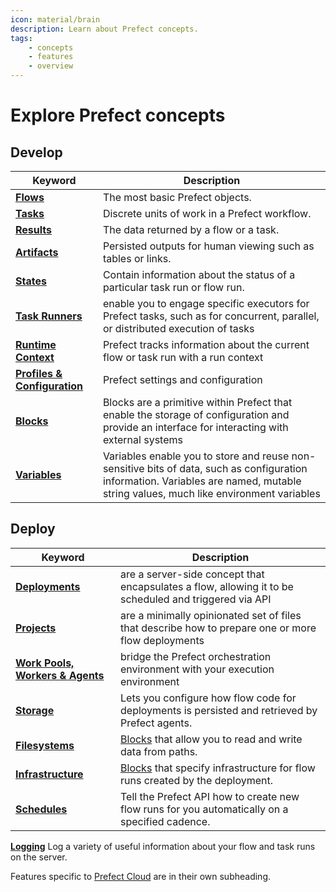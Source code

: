 ```yaml
---
icon: material/brain
description: Learn about Prefect concepts.
tags:
    - concepts
    - features
    - overview
---
```


# Explore Prefect concepts

## Develop

| Keyword                                     | Description                                                                                                                                                                        |
| ------------------------------------------- | ---------------------------------------------------------------------------------------------------------------------------------------------------------------------------------- |
| __[Flows](flows.md)__                       | The most basic Prefect objects.                                                                                                                                                      |
| __[Tasks](tasks.md)__                       | Discrete units of work in a Prefect workflow.                                                                                                                                      |
| __[Results](results.md)__                   | The data returned by a flow or a task.                                                                                                                                   |
| __[Artifacts](artifacts.md)__               | Persisted outputs for human viewing such as tables or links.                                                                                                                              |
| __[States](states.md)__                     | Contain information about the status of a particular task run or flow run.                                                                                    |
| __[Task Runners](task-runners.md)__         | enable you to engage specific executors for Prefect tasks, such as for concurrent, parallel, or distributed execution of tasks                                                     |
| __[Runtime Context](runtime-context.md)__   | Prefect tracks information about the current flow or task run with a run context                                                                                                   |
| __[Profiles & Configuration](settings.md)__ | Prefect settings and configuration                                                                                                                                                 |
| __[Blocks](blocks.md)__                     | Blocks are a primitive within Prefect that enable the storage of configuration and provide an interface for interacting with external systems                                      |
| __[Variables](variables.md)__               | Variables enable you to store and reuse non-sensitive bits of data, such as configuration information. Variables are named, mutable string values, much like environment variables |

## Deploy
| Keyword                                           | Description                                                                                              |
| ------------------------------------------------- | -------------------------------------------------------------------------------------------------------- |
| __[Deployments](deployments.md)__                 | are a server-side concept that encapsulates a flow, allowing it to be scheduled and triggered via API    |
| __[Projects](projects.md)__                       | are a minimally opinionated set of files that describe how to prepare one or more flow deployments       |
| __[Work Pools, Workers & Agents](work-pools.md)__ | bridge the Prefect orchestration environment with your execution environment                             |
| __[Storage](storage.md)__                         | Lets you configure how flow code for deployments is persisted and retrieved by Prefect agents.            |
| __[Filesystems](filesystems.md)__                 | [Blocks](/concepts/blocks/) that allow you to read and write data from paths.                                |
| __[Infrastructure](infrastructure.md)__           | [Blocks](blocks.md) that specify infrastructure for flow runs created by the deployment. |
| __[Schedules](schedules.md)__                     | Tell the Prefect API how to create new flow runs for you automatically on a specified cadence.           |
__[Logging](logs.md)__
Log a variety of useful information about your flow and task runs on the server.

Features specific to [Prefect Cloud](../cloud/) are in their own subheading.
